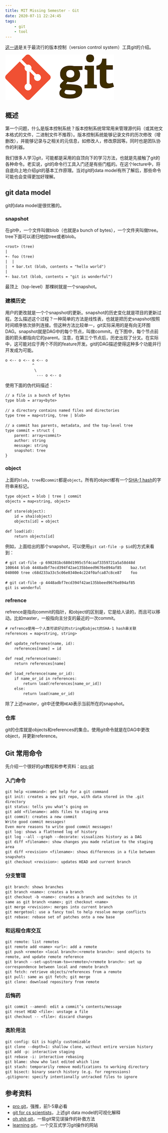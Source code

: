 ```yaml
---
title: MIT Missing Semester - Git
date: 2020-07-11 22:24:45
tags:
    - git
    - tool
---
```


[这一讲](https://missing.csail.mit.edu/2020/version-control/)是关于最流行的版本控制（version control system）工具git的介绍。

![git](/img/mit_missing_semester_06_git_logo.png)

<!-- more -->

## 概述

第一个问题，什么是版本控制系统？版本控制系统常常用来管理源代码（或其他文本格式的文件，二进制文件不推荐）。版本控制系统能够记录文件的历次修改（增删改），并能够记录与之相关的元信息，如修改人，修改原因等。同时也是团队协作的利器。

我们很多人学习git，可能都是采用的自顶向下的学习方法，也就是先接触了git的各种命令。老实说，git的命令行工具入门还是有些门槛的。在这个lecture中，将自底向上地介绍git的基本工作原理。当对git的data model有所了解后，那些命令可能也会变得更加好理解。

## git data model

git的data model是很优雅的。

### snapshot

在git中，一个文件叫做blob（也就是a bunch of bytes），一个文件夹叫做tree。tree下面可以递归地挂tree或者blob。

```
<root> (tree)
|
+- foo (tree)
|  |
|  + bar.txt (blob, contents = "hello world")
|
+- baz.txt (blob, contents = "git is wonderful")
```

最顶上（top-level）那棵树就是一个snapshot。

### 建模历史

用户的更改就是一个个snapshot的更新。snapshot的历史变化就是项目的更新过程。怎么描述这个过程？一种简单的方法是线性表，也就是把历史snapshot按照时间顺序依次排列连接。但这种方法比较单一，git实际采用的是有向无环图DAG。snapshot就是DAG中的每个节点，叫做commit。在下图中，每个节点前面的箭头都指向它的parent。注意，在第三个节点后，历史出现了分叉。在实际中，这可能对应于两个不同的feature开发。git的DAG描述使得这种多个功能并行开发成为可能。

```
o <-- o <-- o <-- o
            ^
             \
              --- o <-- o
```

使用下面的伪代码描述：

```
// a file is a bunch of bytes
type blob = array<byte>

// a directory contains named files and directories
type tree = map<string, tree | blob>

// a commit has parents, metadata, and the top-level tree
type commit = struct {
    parent: array<commit>
    author: string
    message: string
    snapshot: tree
}
```

### object

上面的`blob`，`tree`和`commit`都是`object`。所有的object都有一个[SHA-1 hash](https://en.wikipedia.org/wiki/SHA-1)的字符串来标记。

```
type object = blob | tree | commit
objects = map<string, object>

def store(object):
    id = sha1(object)
    objects[id] = object

def load(id):
    return objects[id]
```

例如，上面给出的那个snapshot，可以使用`git cat-file -p $id`的方式来看到：

```
# git cat-file -p 698281bc680d1995c5f4caaf3359721a5a58d48d
100644 blob 4448adbf7ecd394f42ae135bbeed9676e894af85    baz.txt
040000 tree c68d233a33c5c06e0340e4c224f0afca87c8ce87    foo

# git cat-file -p 4448adbf7ecd394f42ae135bbeed9676e894af85
git is wonderful
```

### refrence

refrence是指向commit的指针，和object的区别是，它是给人读的，而且可以移动。比如master，一般指向主分支的最近的一次commit。

```
# refrence使用一个人类可读好记的string和object的SHA-1 hash串关联
references = map<string, string>

def update_reference(name, id):
    references[name] = id

def read_reference(name):
    return references[name]

def load_reference(name_or_id):
    if name_or_id in references:
        return load(references[name_or_id])
    else:
        return load(name_or_id)
```

除了上述master，git中还使用`HEAD`表示当前所在的snapshot。

### 仓库

git的仓库就是objects和references的集合。使用git命令就是在DAG中更改object，并更新reference。

## Git 常用命令

先介绍一个很好的git教程和参考资料：[pro git](https://git-scm.com/book/zh/v2)

### 入门命令

```
git help <command>: get help for a git command
git init: creates a new git repo, with data stored in the .git directory
git status: tells you what’s going on
git add <filename>: adds files to staging area
git commit: creates a new commit
Write good commit messages!
Even more reasons to write good commit messages!
git log: shows a flattened log of history
git log --all --graph --decorate: visualizes history as a DAG
git diff <filename>: show changes you made relative to the staging area
git diff <revision> <filename>: shows differences in a file between snapshots
git checkout <revision>: updates HEAD and current branch
```

### 分支管理

```
git branch: shows branches
git branch <name>: creates a branch
git checkout -b <name>: creates a branch and switches to it
same as git branch <name>; git checkout <name>
git merge <revision>: merges into current branch
git mergetool: use a fancy tool to help resolve merge conflicts
git rebase: rebase set of patches onto a new base
```

### 和远程仓库交互

```
git remote: list remotes
git remote add <name> <url>: add a remote
git push <remote> <local branch>:<remote branch>: send objects to remote, and update remote reference
git branch --set-upstream-to=<remote>/<remote branch>: set up correspondence between local and remote branch
git fetch: retrieve objects/references from a remote
git pull: same as git fetch; git merge
git clone: download repository from remote
```

### 后悔药

```
git commit --amend: edit a commit’s contents/message
git reset HEAD <file>: unstage a file
git checkout -- <file>: discard changes
```

### 高阶用法

```
git config: Git is highly customizable
git clone --depth=1: shallow clone, without entire version history
git add -p: interactive staging
git rebase -i: interactive rebasing
git blame: show who last edited which line
git stash: temporarily remove modifications to working directory
git bisect: binary search history (e.g. for regressions)
.gitignore: specify intentionally untracked files to ignore
```

## 参考资料

- [pro git](https://git-scm.com/book/zh/v2)，强推，前1-5章必看
- [git for cs scientists](https://eagain.net/articles/git-for-computer-scientists/)，上述git data model的可视化解释
- [oh shit git](https://ohshitgit.com/)，一些git常见误操作的补救方法
- [learning git](https://learngitbranching.js.org/?locale=zh_CN)，一个交互式学习git操作的网站
